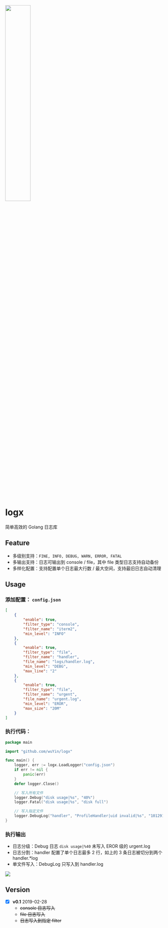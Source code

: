  <img src="https://images.yinzige.com/2019-02-28-logx_v1.png" width=40%>

# logx

简单高效的 Golang 日志库

## Feature

- 多级别支持：`FINE, INFO, DEBUG, WARN, ERROR, FATAL`
- 多输出支持：日志可输出到 console / file，其中 file 类型日志支持自动备份
- 多样化配置：支持配置单个日志最大行数 / 最大空间，支持最旧日志自动清理

## Usage

### 添加配置： `config.json`

```json
[
    {
        "enable": true,
        "filter_type": "console",
        "filter_name": "iterm2",
        "min_level": "INFO"
    },
    {
        "enable": true,
        "filter_type": "file",
        "filter_name": "handler",
        "file_name": "logs/handler.log",
        "min_level": "DEBG",
        "max_line": "2"
    },
    {
        "enable": true,
        "filter_type": "file",
        "filter_name": "urgent",
        "file_name": "urgent.log",
        "min_level": "EROR",
        "max_size": "20M"
    }
]
```



### 执行代码：

```go
package main

import "github.com/wuYin/logx"

func main() {
	logger, err := logx.LoadLogger("config.json")
	if err != nil {
		panic(err)
	}
	defer logger.Close()

	// 写入所有文件
	logger.Debug("disk usage|%s", "40%")
	logger.Fatal("disk usage|%s", "disk full")

	// 写入指定文件
	logger.DebugLog("handler", "ProfileHandler|uid invalid|%s", "1012912")
}
```



### 执行输出

- 日志分级：Debug 日志 `disk usage|%40` 未写入 EROR 级的 urgent.log
- 日志分割：handler 配置了单个日志最多 2 行，如上的 3 条日志被切分到两个 handler.*log
- 单文件写入：DebugLog 只写入到 handler.log

![](https://images.yinzige.com/2019-03-01-093031.png)



## Version

- [x] **v0.1**  2019-02-28
  - ~~console 日志写入~~
  - ~~file 日志写入~~
  - ~~日志写入到指定 filter~~